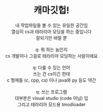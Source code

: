 <h1 align=center>캐마깃헙!</h1>

<p align=center>
내 작업파일들 볼 수 있는 유일한 공간임<br>
열심히 cs과 테라리아 모딩을 하는 중입니다<br>
잘되기만 바랄 뿐<br><br>
q: 뭐 하는 놈인지<br>
cs 개발이나 그걸로 테라리아 모딩하는 사람이에요<br><br>
q: 다룰 수 있는 언어<br>
쓰는 건 cs이긴 한데<br>
c 형제들 (c, cpp, cs) 이나 java와 py 등도 약간 <br><br>
q: 쓰는 프로그램<br>
대부분은 visual studio (code 아님) 임<br>
그리고 테라리아 모드용 tmodloader
</p>
